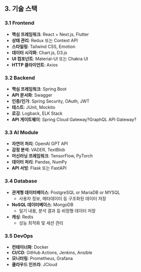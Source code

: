 ## 3. 기술 스택

### 3.1 Frontend

- **핵심 프레임워크**: React + Next.js, Flutter
- **상태 관리**: Redux 또는 Context API
- **스타일링**: Tailwind CSS, Emotion
- **데이터 시각화**: Chart.js, D3.js
- **UI 컴포넌트**: Material-UI 또는 Chakra UI
- **HTTP 클라이언트**: Axios


### 3.2 Backend

- **핵심 프레임워크**: Spring Boot
- **API 문서화**: Swagger
- **인증/인가**: Spring Security, OAuth, JWT 
- **테스트**: JUnit, Mockito
- **로깅**: Logback, ELK Stack
- **API 게이트웨이**: Spring Cloud Gateway?GraphQL API Gateway?

### 3.3 AI Module

- **자연어 처리**: OpenAI GPT API
- **감정 분석**: VADER, TextBlob
- **머신러닝 프레임워크**: TensorFlow, PyTorch
- **데이터 처리**: Pandas, NumPy
- **API 서빙**: Flask 또는 FastAPI


### 3.4 Database

- **관계형 데이터베이스**: PostgreSQL or MariaDB or MYSQL
    - 사용자 정보, 메타데이터 등 구조화된 데이터 저장
- **NoSQL 데이터베이스**: MongoDB
    - 일기 내용, 분석 결과 등 비정형 데이터 저장
- **캐싱**: Redis
    - 성능 최적화 및 세션 관리


### 3.5 DevOps

- **컨테이너화**: Docker
- **CI/CD**: GitHub Actions, Jenkins, Ansible
- **모니터링**: Prometheus, Grafana
- **클라우드 인프라**: JCloud
